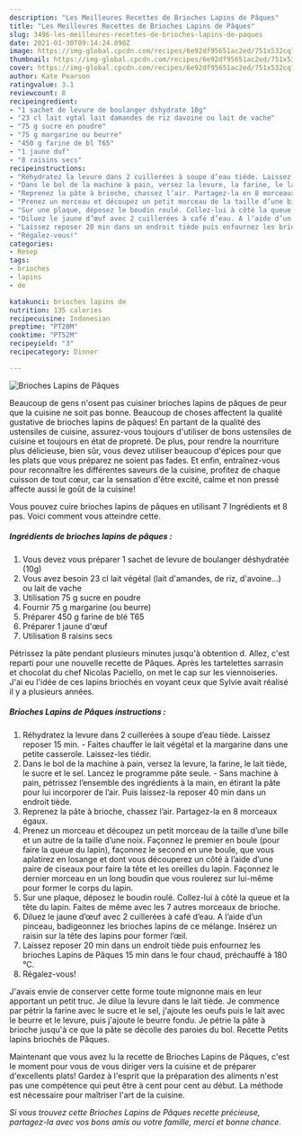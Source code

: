 ```yaml
---
description: "Les Meilleures Recettes de Brioches Lapins de Pâques"
title: "Les Meilleures Recettes de Brioches Lapins de Pâques"
slug: 3496-les-meilleures-recettes-de-brioches-lapins-de-paques
date: 2021-01-30T09:14:24.898Z
image: https://img-global.cpcdn.com/recipes/6e92df95651ac2ed/751x532cq70/brioches-lapins-de-paques-photo-principale-de-la-recette.jpg
thumbnail: https://img-global.cpcdn.com/recipes/6e92df95651ac2ed/751x532cq70/brioches-lapins-de-paques-photo-principale-de-la-recette.jpg
cover: https://img-global.cpcdn.com/recipes/6e92df95651ac2ed/751x532cq70/brioches-lapins-de-paques-photo-principale-de-la-recette.jpg
author: Kate Pearson
ratingvalue: 3.1
reviewcount: 8
recipeingredient:
- "1 sachet de levure de boulanger dshydrate 10g"
- "23 cl lait vgtal lait damandes de riz davoine ou lait de vache"
- "75 g sucre en poudre"
- "75 g margarine ou beurre"
- "450 g farine de bl T65"
- "1 jaune duf"
- "8 raisins secs"
recipeinstructions:
- "Réhydratez la levure dans 2 cuillerées à soupe d’eau tiède. Laissez reposer 15 min. Faites chauffer le lait végétal et la margarine dans une petite casserole. Laissez-les tiédir."
- "Dans le bol de la machine à pain, versez la levure, la farine, le lait tiède, le sucre et le sel. Lancez le programme pâte seule. Sans machine à pain, pétrissez l’ensemble des ingrédients à la main, en étirant la pâte pour lui incorporer de l’air. Puis laissez-la reposer 40 min dans un endroit tiède."
- "Reprenez la pâte à brioche, chassez l’air. Partagez-la en 8 morceaux égaux."
- "Prenez un morceau et découpez un petit morceau de la taille d’une bille et un autre de la taille d’une noix. Façonnez le premier en boule (pour faire la queue du lapin), façonnez le second en une boule, que vous aplatirez en losange et dont vous découperez un côté à l’aide d’une paire de ciseaux pour faire la tête et les oreilles du lapin. Façonnez le dernier morceau en un long boudin que vous roulerez sur lui-même pour former le corps du lapin."
- "Sur une plaque, déposez le boudin roulé. Collez-lui à côté la queue et la tête du lapin. Faites de même avec les 7 autres morceaux de brioche."
- "Diluez le jaune d’œuf avec 2 cuillerées à café d’eau. A l’aide d’un pinceau, badigeonnez les brioches lapins de ce mélange. Insérez un raisin sur la tête des lapins pour former l’œil."
- "Laissez reposer 20 min dans un endroit tiède puis enfournez les brioches Lapins de Pâques 15 min dans le four chaud, préchauffé à 180 °C."
- "Régalez-vous!"
categories:
- Resep
tags:
- brioches
- lapins
- de

katakunci: brioches lapins de 
nutrition: 135 calories
recipecuisine: Indonesian
preptime: "PT20M"
cooktime: "PT52M"
recipeyield: "3"
recipecategory: Dinner

---
```



![Brioches Lapins de Pâques](https://img-global.cpcdn.com/recipes/6e92df95651ac2ed/751x532cq70/brioches-lapins-de-paques-photo-principale-de-la-recette.jpg)

Beaucoup de gens n'osent pas cuisiner brioches lapins de pâques de peur que la cuisine ne soit pas bonne. Beaucoup de choses affectent la qualité gustative de brioches lapins de pâques! En partant de la qualité des ustensiles de cuisine, assurez-vous toujours d'utiliser de bons ustensiles de cuisine et toujours en état de propreté. De plus, pour rendre la nourriture plus délicieuse, bien sûr, vous devez utiliser beaucoup d'épices pour que les plats que vous préparez ne soient pas fades. Et enfin, entraînez-vous pour reconnaître les différentes saveurs de la cuisine, profitez de chaque cuisson de tout cœur, car la sensation d'être excité, calme et non pressé affecte aussi le goût de la cuisine!

<!--inarticleads1-->

Vous pouvez cuire brioches lapins de pâques en utilisant 7 Ingrédients et 8 pas. Voici comment vous atteindre cette.

##### Ingrédients de brioches lapins de pâques :

1. Vous devez vous préparer 1 sachet de levure de boulanger déshydratée (10g)
1. Vous avez besoin 23 cl lait végétal (lait d&#39;amandes, de riz, d&#39;avoine...) ou lait de vache
1. Utilisation 75 g sucre en poudre
1. Fournir 75 g margarine (ou beurre)
1. Préparer 450 g farine de blé T65
1. Préparer 1 jaune d&#39;œuf
1. Utilisation 8 raisins secs


Pétrissez la pâte pendant plusieurs minutes jusqu&#39;à obtention d. Allez, c&#39;est reparti pour une nouvelle recette de Pâques. Après les tartelettes sarrasin et chocolat du chef Nicolas Paciello, on met le cap sur les viennoiseries. J&#39;ai eu l&#39;idée de ces lapins briochés en voyant ceux que Sylvie avait réalisé il y a plusieurs années. 

<!--inarticleads2-->

##### Brioches Lapins de Pâques instructions :

1. Réhydratez la levure dans 2 cuillerées à soupe d’eau tiède. Laissez reposer 15 min. - Faites chauffer le lait végétal et la margarine dans une petite casserole. Laissez-les tiédir.
1. Dans le bol de la machine à pain, versez la levure, la farine, le lait tiède, le sucre et le sel. Lancez le programme pâte seule. - Sans machine à pain, pétrissez l’ensemble des ingrédients à la main, en étirant la pâte pour lui incorporer de l’air. Puis laissez-la reposer 40 min dans un endroit tiède.
1. Reprenez la pâte à brioche, chassez l’air. Partagez-la en 8 morceaux égaux.
1. Prenez un morceau et découpez un petit morceau de la taille d’une bille et un autre de la taille d’une noix. Façonnez le premier en boule (pour faire la queue du lapin), façonnez le second en une boule, que vous aplatirez en losange et dont vous découperez un côté à l’aide d’une paire de ciseaux pour faire la tête et les oreilles du lapin. Façonnez le dernier morceau en un long boudin que vous roulerez sur lui-même pour former le corps du lapin.
1. Sur une plaque, déposez le boudin roulé. Collez-lui à côté la queue et la tête du lapin. Faites de même avec les 7 autres morceaux de brioche.
1. Diluez le jaune d’œuf avec 2 cuillerées à café d’eau. A l’aide d’un pinceau, badigeonnez les brioches lapins de ce mélange. Insérez un raisin sur la tête des lapins pour former l’œil.
1. Laissez reposer 20 min dans un endroit tiède puis enfournez les brioches Lapins de Pâques 15 min dans le four chaud, préchauffé à 180 °C.
1. Régalez-vous!


J&#39;avais envie de conserver cette forme toute mignonne mais en leur apportant un petit truc. Je dilue la levure dans le lait tiède. Je commence par pétrir la farine avec le sucre et le sel, j&#39;ajoute les oeufs puis le lait avec le beurre et le levure, puis j&#39;ajoute le beurre fondu. Je pétrie la pâte à brioche jusqu&#39;à ce que la pâte se décolle des paroies du bol. Recette Petits lapins briochés de Pâques. 

<!--inarticleads1-->

<p>
Maintenant que vous avez lu la recette de Brioches Lapins de Pâques, c'est le moment pour vous de vous diriger vers la cuisine et de préparer d'excellents plats! Gardez à l'esprit que la préparation des aliments n'est pas une compétence qui peut être à cent pour cent au début. La méthode est nécessaire pour maîtriser l'art de la cuisine.
</p>

<p>
<i>Si vous trouvez cette Brioches Lapins de Pâques recette précieuse, partagez-la avec vos bons amis ou votre famille, merci et bonne chance.</i>
</p>
